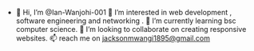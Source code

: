 - 👋 Hi, I’m @Ian-Wanjohi-001
👀 I’m interested in web development , software engineering and networking .
🌱 I’m currently learning bsc computer science.
💞 I’m looking to collaborate on creating responsive websites.
📫 reach me on jacksonmwangi1895@gmail.com


<!---
Ian-Wanjohi-001/Ian-Wanjohi-001 is a ✨ special ✨ repository because its `README.md` (this file) appears on your GitHub profile.
You can click the Preview link to take a look at your changes.
--->
